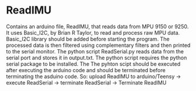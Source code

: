 # ReadIMU
Contains an arduino file, ReadIMU, that reads data from MPU 9150 or 9250. It uses Basic_I2C, by Brian R Taylor, to read and process raw MPU data. Basic_I2C library should be added before starting the program. The processed data is then filtered using complementary filters and then printed to the serial monitor. The python script ReadSerial.py reads data from the serial port and stores it in output.txt. The python script requires the python serial package to be installed. The The pyhton scipt should be executed after executing the arduino code and should be terminated before terminating the asduino code. So: upload ReadIMU to arduino/Teensy -> execute ReadSerial -> terminate ReadSerial -> Terminate ReadIMU 
